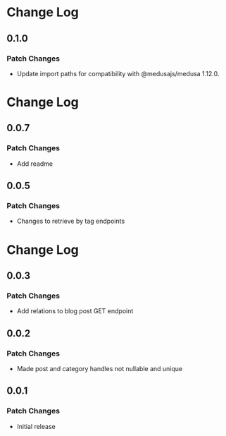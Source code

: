 # Change Log

## 0.1.0

### Patch Changes

- Update import paths for compatibility with @medusajs/medusa 1.12.0.

# Change Log

## 0.0.7

### Patch Changes

- Add readme

## 0.0.5

### Patch Changes

- Changes to retrieve by tag endpoints

# Change Log

## 0.0.3

### Patch Changes

- Add relations to blog post GET endpoint

## 0.0.2

### Patch Changes

- Made post and category handles not nullable and unique

## 0.0.1

### Patch Changes

- Initial release
